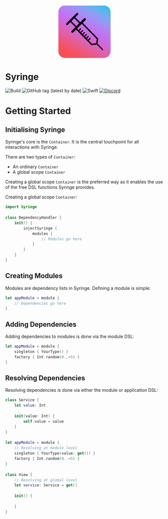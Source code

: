 <p align="center">
  <img src="https://github.com/broken-bytes/syringe/blob/main/syringe_logo.png" width="33%"/>
</p>

# Syringe
![Build](https://github.com/broken-bytes/syringe/actions/workflows/swift.yml/badge.svg) ![GitHub tag (latest by date)](https://img.shields.io/github/v/tag/broken-bytes/syringe?label=Version) ![Swift](https://img.shields.io/badge/Swift-5.7-brightgreen) [![Discord](https://dcbadge.vercel.app/api/server/hZqQBWTAkV?style=flat-square)](https://discord.gg/hZqQBWTAkV)

# Getting Started

## Initialising Syringe
Syringe's core is the `Container`. It is the central touchpoint for all interactions with Syringe.

There are two types of `Container`:
- An ordinary `Container`
- A global scope `Container`

Creating a global scope `Container` is the preferred way as it enables the use of the free DSL functions Syringe provides.

Creating a global scope `Container`:
```swift
import Syringe

class DependencyHandler {
    init() {
        injectSyringe {
            modules {
                // Modules go here
            }
        }
    }
}
```

## Creating Modules

Modules are dependency lists in Syringe. 
Defining a module is simple:

```swift
let appModule = module {
    // Dependencies go here
}
```

## Adding Dependencies
Adding dependencies to modules is done via the module DSL:

```swift
let appModule = module {
    singleton { YourType() }
    factory { Int.random(0..<5) }
}
```

## Resolving Dependencies
Resolving dependencies is done via either the module or application DSL:

```swift
class Service {
    let value: Int

    init(value: Int) { 
        self.value = value
    }
}

let appModule = module {
    // Resolving at module level
    singleton { YourType(value: get()) }
    factory { Int.random(0..<5) }
}

class View {
    // Resolving at global level
    let service: Service = get()

    init() {

    }
}
```
